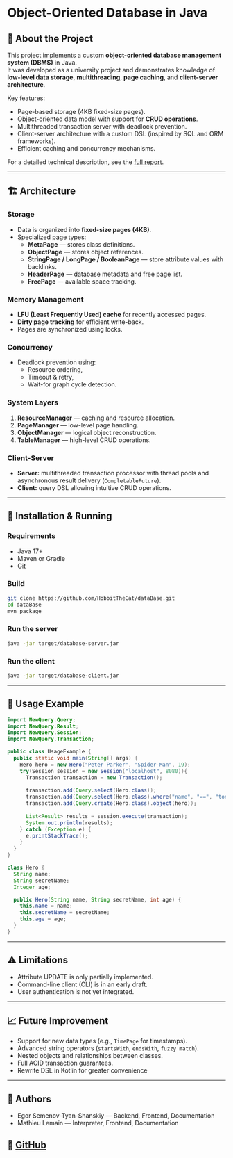 # Object-Oriented Database in Java

## 📌 About the Project
This project implements a custom **object-oriented database management system (DBMS)** in Java.  
It was developed as a university project and demonstrates knowledge of **low-level data storage**, **multithreading**, **page caching**, and **client-server architecture**.

Key features:
- Page-based storage (4KB fixed-size pages).
- Object-oriented data model with support for **CRUD operations**.
- Multithreaded transaction server with deadlock prevention.
- Client-server architecture with a custom DSL (inspired by SQL and ORM frameworks).
- Efficient caching and concurrency mechanisms.

For a detailed technical description, see the [full report](https://github.com/HobbitTheCat/dataBase/blob/master/Rapport_Projet_SemenovEgor_MathieuLemain.pdf).

---

## 🏗 Architecture

### Storage
- Data is organized into **fixed-size pages (4KB)**.
- Specialized page types:
  - **MetaPage** — stores class definitions.
  - **ObjectPage** — stores object references.
  - **StringPage / LongPage / BooleanPage** — store attribute values with backlinks.
  - **HeaderPage** — database metadata and free page list.
  - **FreePage** — available space tracking.

### Memory Management
- **LFU (Least Frequently Used) cache** for recently accessed pages.
- **Dirty page tracking** for efficient write-back.
- Pages are synchronized using locks.

### Concurrency
- Deadlock prevention using:
  - Resource ordering,
  - Timeout & retry,
  - Wait-for graph cycle detection.

### System Layers
1. **ResourceManager** — caching and resource allocation.
2. **PageManager** — low-level page handling.
3. **ObjectManager** — logical object reconstruction.
4. **TableManager** — high-level CRUD operations.

### Client-Server
- **Server:** multithreaded transaction processor with thread pools and asynchronous result delivery (`CompletableFuture`).
- **Client:** query DSL allowing intuitive CRUD operations.

---

## 🚀 Installation & Running

### Requirements
- Java 17+
- Maven or Gradle
- Git

### Build
```bash
git clone https://github.com/HobbitTheCat/dataBase.git
cd dataBase
mvn package
```
### Run the server
```bash
java -jar target/database-server.jar
```
### Run the client
```bash
java -jar target/database-client.jar
```
---

## 📖 Usage Example
```java
import NewQuery.Query;
import NewQuery.Result;
import NewQuery.Session;
import NewQuery.Transaction;

public class UsageExample {
  public static void main(String[] args) {
    Hero hero = new Hero("Peter Parker", "Spider-Man", 19);
    try(Session session = new Session("localhost", 8080)){
      Transaction transaction = new Transaction();
    
      transaction.add(Query.select(Hero.class));
      transaction.add(Query.select(Hero.class).where("name", "==", "tony").where("age", ">", 35).all());
      transaction.add(Query.create(Hero.class).object(hero));
    
      List<Result> results = session.execute(transaction);
      System.out.println(results);
    } catch (Exception e) {
      e.printStackTrace();
    }
  }
}

class Hero {
  String name;
  String secretName;
  Integer age;

  public Hero(String name, String secretName, int age) {
    this.name = name;
    this.secretName = secretName;
    this.age = age;
  }
}
```
---

## ⚠️ Limitations
- Attribute UPDATE is only partially implemented.
- Command-line client (CLI) is in an early draft.
- User authentication is not yet integrated.

---

## 📈 Future Improvement
- Support for new data types (e.g., `TimePage` for timestamps).
- Advanced string operators (`startsWith`, `endsWith`, `fuzzy match`).
- Nested objects and relationships between classes.
- Full ACID transaction guarantees.
- Rewrite DSL in Kotlin for greater convenience

---

## 👥 Authors
- Egor Semenov-Tyan-Shanskiy — Backend, Frontend, Documentation
- Mathieu Lemain — Interpreter, Frontend, Documentation

## 📂 [GitHub](https://github.com/HobbitTheCat/dataBase/tree/master)

